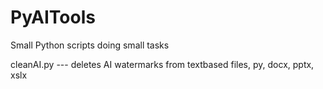 # PyAITools
Small Python scripts doing small tasks


cleanAI.py --- deletes AI watermarks from textbased files, py, docx, pptx, xslx
